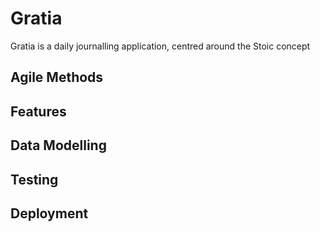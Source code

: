 # Gratia

Gratia is a daily journalling application, centred around the Stoic concept

## Agile Methods

## Features

## Data Modelling

## Testing

## Deployment 
